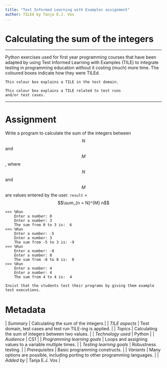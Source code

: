 ```yaml
---
title: "Test Informed Learning with Examples assignment"
author: TILEd by Tanja E.J. Vos
...
```


# Calculating the sum of the integers



------------------------------------------------------------------------

Python exercises used for first year programming courses that
have been adapted by using Test Informed Learning with Examples (TILE)
to integrate testing in programming education without it costing (much)
more time. The coloured boxes indicate how they were TILEd.

```testdomaintile
This colour box explains a TILE in the test domain.
```

```testruntile
This colour box explains a TILE related to test runs 
and/or test cases.
```
------------------------------------------------------------------------

# Assignment

Write a program to calculate the sum of the integers between $$N$$ and
$$M$$, where $$N$$ and $$M$$ are values entered by the user. `result` =
$$\sum_{n = N}^{M} n$$


```small
>>> %Run 
    Enter a number: 0
    Enter a number: 3
    The sum from 0 to 3 is:  6
>>> %Run 
    Enter a number: -5
    Enter a number: 3
    The sum from -5 to 3 is: -9
>>> %Run 
    Enter a number: -8
    Enter a number: 8
    The sum from -8 to 8 is:  0
>>> %Run 
    Enter a number: 4
    Enter a number: 4
    The sum from 4 to 4 is:  4
```

```testruntile
Insist that the students test their programs by giving them example
test executions.
```

# Metadata

| *Summary*                     | Calculating the sum of the integers |
| *TILE aspects*                | Test domain, test cases and test run TILE-ing is applied. |
| *Topics*                      | Calculating the sum of integers between two values. |
| *Technology used*             | Python |
| *Audience*                    | CS1 |
| *Programming learning goals*  | Loops and assigning values to a variable multiple times. |
| *Testing learning goals*      | Robustness testing. |
| *Prerequisites*               | Basic programming constructs. |
| *Variants*                    | Many options are possible, including porting to other programming languages. | 
| *Added by*                    | Tanja E.J. Vos |   

